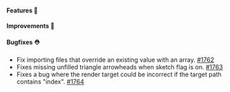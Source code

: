 #### Features 🚀

#### Improvements 🧹

#### Bugfixes ⛑️

- Fix importing files that override an existing value with an array. [#1762](https://github.com/terrastruct/d2/pull/1762)
- Fixes missing unfilled triangle arrowheads when sketch flag is on. [#1763](https://github.com/terrastruct/d2/pull/1763)
- Fixes a bug where the render target could be incorrect if the target path contains "index". [#1764](https://github.com/terrastruct/d2/pull/1764)
